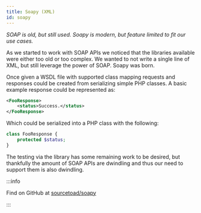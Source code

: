 ```yaml
---
title: Soapy (XML)
id: soapy
---
```


_SOAP is old, but still used. Soapy is modern, but feature limited to fit our use cases._

As we started to work with SOAP APIs we noticed that the libraries available were either too old or too complex. We wanted to not write a single line of XML, but still leverage the power of SOAP. Soapy was born.

Once given a WSDL file with supported class mapping requests and responses could be created from serializing simple PHP classes. A basic example response could be represented as:

```xml
<FooResponse>
    <status>Success.</status>
</FooResponse>
```

Which could be serialized into a PHP class with the following:

```php
class FooResponse {
    protected $status;
}
```

The testing via the library has some remaining work to be desired, but thankfully the amount of SOAP APIs are dwindling and thus our need to support them is also dwindling.

:::info

Find on GitHub at [sourcetoad/soapy](https://github.com/sourcetoad/Soapy)

:::
